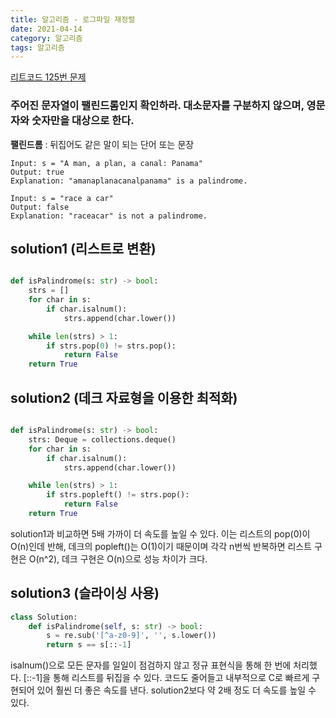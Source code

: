 ```yaml
---
title: 알고리즘 - 로그파일 재정렬
date: 2021-04-14
category: 알고리즘
tags: 알고리즘
---
```


[리트코드 125번 문제](https://leetcode.com/problems/valid-palindrome/)

### 주어진 문자열이 팰린드롬인지 확인하라. 대소문자를 구분하지 않으며, 영문자와 숫자만을 대상으로 한다.

**팰린드롬** : 뒤집어도 같은 말이 되는 단어 또는 문장

```
Input: s = "A man, a plan, a canal: Panama"
Output: true
Explanation: "amanaplanacanalpanama" is a palindrome.
```

```
Input: s = "race a car"
Output: false
Explanation: "raceacar" is not a palindrome.
```

## solution1 (리스트로 변환)

```python

def isPalindrome(s: str) -> bool:
    strs = []
    for char in s:
        if char.isalnum():
            strs.append(char.lower())

    while len(strs) > 1:
        if strs.pop(0) != strs.pop():
            return False
    return True
```

## solution2 (데크 자료형을 이용한 최적화)

```python

def isPalindrome(s: str) -> bool:
    strs: Deque = collections.deque()
    for char in s:
        if char.isalnum():
            strs.append(char.lower())

    while len(strs) > 1:
        if strs.popleft() != strs.pop():
            return False
    return True
```

solution1과 비교하면 5배 가까이 더 속도를 높일 수 있다.
이는 리스트의 pop(0)이 O(n)인데 반해, 데크의 popleft()는 O(1)이기 때문이며
각각 n번씩 반복하면 리스트 구현은 O(n^2), 데크 구현은 O(n)으로 성능 차이가 크다.

## solution3 (슬라이싱 사용)

```python
class Solution:
    def isPalindrome(self, s: str) -> bool:
        s = re.sub('[^a-z0-9]', '', s.lower())
        return s == s[::-1]
```

isalnum()으로 모든 문자를 일일이 점검하지 않고
정규 표현식을 통해 한 번에 처리했다.
[::-1]을 통해 리스트를 뒤집을 수 있다.
코드도 줄어들고 내부적으로 C로 빠르게 구현되어 있어 훨씬 더 좋은 속도를 낸다.
solution2보다 약 2배 정도 더 속도를 높일 수 있다.

